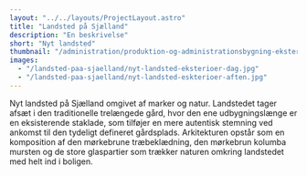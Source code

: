```yaml
---
layout: "../../layouts/ProjectLayout.astro"
title: "Landsted på Sjælland"
description: "En beskrivelse"
short: "Nyt landsted"
thumbnail: "/administration/produktion-og-administrationsbygning-eksterioer.jpg"
images:
  - "/landsted-paa-sjaelland/nyt-landsted-eksterioer-dag.jpg"
  - "/landsted-paa-sjaelland/nyt-landsted-eskterioer-aften.jpg"
---
```


Nyt landsted på Sjælland omgivet af marker og natur. Landstedet tager afsæt i den traditionelle trelængede gård, hvor den ene udbygningslænge er en eksisterende staklade, som tilføjer en mere autentisk stemning ved ankomst til den tydeligt defineret gårdsplads. Arkitekturen opstår som en komposition af den mørkebrune træbeklædning, den mørkebrun kolumba mursten og de store glaspartier som trækker naturen omkring landstedet med helt ind i boligen.

